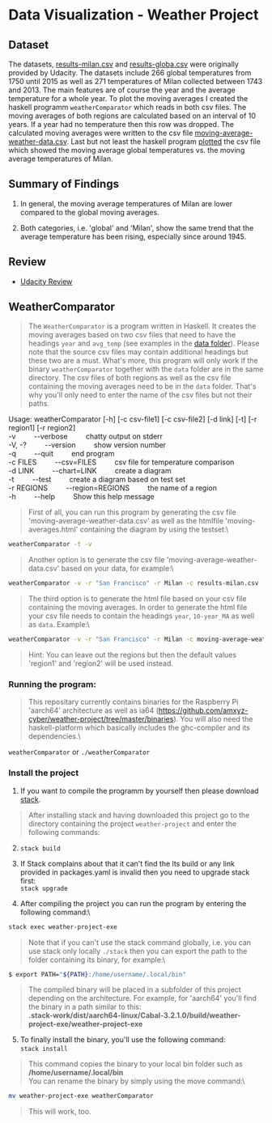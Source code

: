 # Data Visualization - Weather Project


## Dataset
The datasets, [results-milan.csv](https://github.com/amxyz-cyber/weather-project/blob/master/data/results-milan.csv) 
and [results-globa.csv](https://github.com/amxyz-cyber/weather-project/blob/master/data/results-global.csv) 
were originally provided by Udacity. The datasets include 266 global 
temperatures from 1750 until 2015 as well as 271 temperatures of Milan 
collected between 1743 and 2013. The main features are of course the 
year and the average temperature for a whole year. To plot the moving 
averages I created the haskell programm `weatherComparator` which reads 
in both csv files. The moving averages of both regions are calculated 
based on an interval of 10 years. If a year had no temperature then this
row was dropped. The calculated moving averages were written to the csv
file [moving-average-weather-data.csv](https://github.com/amxyz-cyber/weather-project/blob/master/data/moving-average-weather-data.csv).
Last but not least the haskell program [plotted](https://github.com/amxyz-cyber/weather-project/blob/master/submission/chart3.png) 
the csv file which showed the moving average global temperatures vs. 
the moving average temperatures of Milan.


## Summary of Findings
1. In general, the moving average temperatures of Milan are lower 
compared to the global moving averages.

2. Both categories, i.e. 'global' and 'Milan', show the same trend that the 
average temperature has been rising, especially since around 1945.

## Review
* [Udacity Review ](https://github.com/amxyz-cyber/weather-project/blob/master/submission/review-project01.pdf)  

## WeatherComparator
> The `WeatherComparator` is a program written in Haskell. It creates 
the moving averages based on two csv files that need to have the 
headings `year` and `avg_temp` (see examples in the [data folder](https://github.com/amxyz-cyber/weather-project/tree/master/data)).
Please note that the source csv files may contain additional headings but
these two are a must. What's more, this program will only work if the
binary `weatherComparator` together with the `data` folder are in the 
same directory. The csv files of both regions as well as the csv file
containing the moving averages need to be in the `data` folder. That's
why you'll only need to enter the name of the csv files but not their
paths.


Usage: weatherComparator [-h] [-c csv-file1] [-c csv-file2] [-d link] [-t] [-r region1] [-r region2]\
  -v          &emsp;&emsp; --verbose 		&emsp;&emsp;  chatty output on stderr\
  -V, -?      &emsp;&emsp; --version 		&emsp;&emsp;        show version number\
  -q          &emsp;&emsp; --quit    		&emsp;&emsp;        end program\
  -c FILES    &emsp;&emsp; --csv=FILES 		&emsp;&emsp;      csv file for temperature comparison\
  -d LINK     &emsp;&emsp; --chart=LINK  	&emsp;&emsp;    create a diagram\
  -t          &emsp;&emsp; --test            &emsp;&emsp; create a diagram based on test set\
  -r REGIONS  &emsp;&emsp; --region=REGIONS  &emsp;&emsp; the name of a region\
  -h          &emsp;&emsp; --help            &emsp;&emsp; Show this help message

> First of all, you can run this program by generating the csv file
'moving-average-weather-data.csv' as well as the htmlfile 
'moving-averages.html' containing the diagram by using the testset:\
```bash
weatherComparator -t -v

```

> Another option is to generate the csv file 
'moving-average-weather-data.csv' based on your data, for example:\
```bash
weatherComparator -v -r "San Francisco" -r Milan -c results-milan.csv -c results-sanfrancisco.csv
```

> The third option is to generate the html file based on your csv file 
containing the moving averages. In order to generate the html file your
csv file needs to contain the headings `year`, `10-year_MA` as well as
 `data`. Example:\

```bash
weatherComparator -v -r "San Francisco" -r Milan -c moving-average-weather-data.csv -d https://raw.githubusercontent.com/amxyz-cyber/data/main/moving-average-weather-data2.csv

```

> Hint: You can leave out the regions but then the default values 'region1'
and 'region2' will be used instead.

### Running the program:
> This repositary currently contains binaries for the Raspberry Pi 
'aarch64' architecture as well as ia64 (https://github.com/amxyz-cyber/weather-project/tree/master/binaries).
You will also need the haskell-platform which basically includes the
ghc-compiler and its dependencies.\

`weatherComparator` or `./weatherComparator`

### Install the project
1. If you want to compile the programm by yourself then please download
[stack](https://docs.haskellstack.org/en/v1.9.3/install_and_upgrade/).
> After installing stack and having downloaded this project go to the
directory containing the project `weather-project` and enter the 
following commands:

2. `stack build`

3. If Stack complains about that it can't find the lts build or any link
provided in packages.yaml is invalid then you need to upgrade stack first:\
`stack upgrade`

4. After compiling the project you can run the program by entering the
following command:\
```bash
stack exec weather-project-exe

```

> Note that if you can't use the stack command globally, i.e. you can
use stack only locally `./stack` then you can export the path
to the folder containing its binary, for example:\

```bash
$ export PATH="${PATH}:/home/username/.local/bin"

``` 

> The compiled binary will be placed in a subfolder of this project 
depending on the architecture. For example, for 'aarch64' you'll find the
binary in a path similar to this:\
**.stack-work/dist/aarch64-linux/Cabal-3.2.1.0/build/weather-project-exe/weather-project-exe**

5. To finally install the binary, you'll use the following command:\
`stack install` 
> This command copies the binary to your local bin folder such as\
**/home/username/.local/bin**\
You can rename the binary by simply using the move command:\
```bash
mv weather-project-exe weatherComparator

```
> This will work, too.





  
